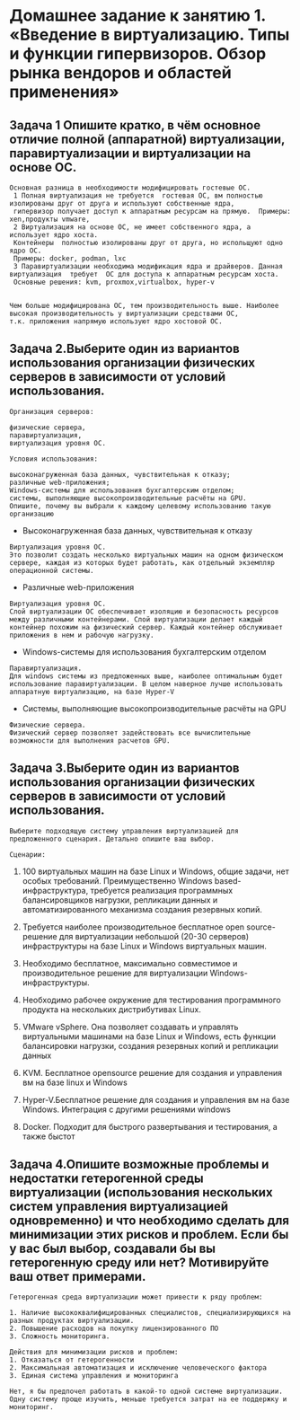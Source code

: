 # Домашнее задание к занятию 1. «Введение в виртуализацию. Типы и функции гипервизоров. Обзор рынка вендоров и областей применения»

## Задача 1 Опишите кратко, в чём основное отличие полной (аппаратной) виртуализации, паравиртуализации и виртуализации на основе ОС.
```
Основная разница в необходимости модифицировать гостевые ОС.
 1 Полная виртуализация не требуется  гостевая ОС, вм полностью изолированы друг от друга и используют собственные ядра,
 гипервизор получает доступ к аппаратным ресурсам на прямую.  Примеры: xen,продукты vmware,
 2 Виртуализация на основе ОС, не имеет собственного ядра, а использует ядро хоста. 
 Контейнеры  полностью изолированы друг от друга, но испольщуют одно ядро ОС.
 Примеры: docker, podman, lxc
 3 Паравиртуализации необходима модификация ядра и драйверов. Данная виртуализация  требует  ОС для доступа к аппаратным ресурсам хоста.
 Основные решения: kvm, proxmox,virtualbox, hyper-v


Чем больше модифицирована ОС, тем производительность выше. Наиболее высокая производительность у виртуализации средствами ОС,
т.к. приложения напрямую используют ядро хостовой ОС.
```

## Задача 2.Выберите один из вариантов использования организации физических серверов в зависимости от условий использования.
```
Организация серверов:

физические сервера,
паравиртуализация,
виртуализация уровня ОС.

Условия использования:

высоконагруженная база данных, чувствительная к отказу;
различные web-приложения;
Windows-системы для использования бухгалтерским отделом;
системы, выполняющие высокопроизводительные расчёты на GPU.
Опишите, почему вы выбрали к каждому целевому использованию такую организацию
```

* Высоконагруженная база данных, чувствительная к отказу
```
Виртуализация уровня ОС.
Это позволит создать несколько виртуальных машин на одном физическом сервере, каждая из которых будет работать, как отдельный экземпляр операционной системы. 
```
* Различные web-приложения
```
Виртуализация уровня ОС.
Слой виртуализации ОС обеспечивает изоляцию и безопасность ресурсов между различными контейнерами. Слой виртуализации делает каждый контейнер похожим на физический сервер. Каждый контейнер обслуживает приложения в нем и рабочую нагрузку.

```

* Windows-системы для использования бухгалтерским отделом
```
Паравиртуализация. 
Для windows системы из предложенных выше, наиболее оптимальным будет использование паравиртуализации. В целом наверное лучше использовать аппаратную виртуализацию, на базе Hyper-V
```

* Системы, выполняющие высокопроизводительные расчёты на GPU
```
Физические сервера.
Физический сервер позволяет задействовать все вычислительные возможности для выполнения расчетов GPU.
```

## Задача 3.Выберите один из вариантов использования организации физических серверов в зависимости от условий использования.
```
Выберите подходящую систему управления виртуализацией для предложенного сценария. Детально опишите ваш выбор.

Сценарии:
```
1. 100 виртуальных машин на базе Linux и Windows, общие задачи, нет особых требований. Преимущественно Windows based-инфраструктура, требуется реализация программных балансировщиков нагрузки, репликации данных и автоматизированного механизма создания резервных копий.
2. Требуется наиболее производительное бесплатное open source-решение для виртуализации небольшой (20-30 серверов) инфраструктуры на базе Linux и Windows виртуальных машин.
3. Необходимо бесплатное, максимально совместимое и производительное решение для виртуализации Windows-инфраструктуры.
4. Необходимо рабочее окружение для тестирования программного продукта на нескольких дистрибутивах Linux.

1. VMware vSphere. Она позволяет создавать и управлять виртуальными машинами на базе Linux и Windows, есть функции балансировки нагрузки, создания резервных копий и репликации данных
2. KVM. Бесплатное opensource решение для создания и управления вм на базе linux и Windows
3. Hyper-V.Бесплатное  решение для создания и управления вм на базе  Windows. Интеграция с другими решениями windows
4. Docker. Подходит для быстрого развертывания и тестирования, а также быстот

## Задача 4.Опишите возможные проблемы и недостатки гетерогенной среды виртуализации (использования нескольких систем управления виртуализацией одновременно) и что необходимо сделать для минимизации этих рисков и проблем. Если бы у вас был выбор, создавали бы вы гетерогенную среду или нет? Мотивируйте ваш ответ примерами.

```
Гетерогенная среда виртуализации может привести к ряду проблем:

1. Наличие высококвалифицированных специалистов, специализирующихся на разных продуктах виртуализации.
2. Повышение расходов на покупку лицензированного ПО
3. Сложность мониторинга.

Действия для минимизации рисков и проблем:
1. Отказаться от гетерогенности
2. Максимальная автоматизация и исключение человеческого фактора
3. Единая система управления и мониторинга 

Нет, я бы предпочел работать в какой-то одной системе виртуализации. Одну систему проще изучить, меньше требуется затрат на ее поддержку и мониторинг.
```

